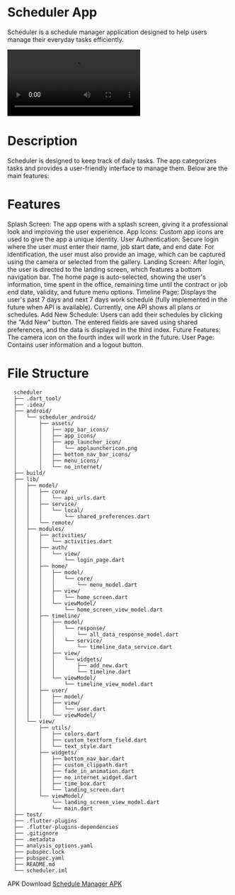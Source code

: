 # Scheduler App
Scheduler is a schedule manager application designed to help users manage their everyday tasks efficiently.

![intro](intro.mp4)

# Description
Scheduler is designed to keep track of daily tasks. The app categorizes tasks and provides a user-friendly interface to manage them. Below are the main features:

# Features 
Splash Screen: The app opens with a splash screen, giving it a professional look and improving the user experience.
App Icons: Custom app icons are used to give the app a unique identity.
User Authentication: Secure login where the user must enter their name, job start date, and end date. For identification, the user must also provide an image, which can be captured using the camera or selected from the gallery.
Landing Screen: After login, the user is directed to the landing screen, which features a bottom navigation bar. The home page is auto-selected, showing the user's information, time spent in the office, remaining time until the contract or job end date, validity, and future menu options.
Timeline Page: Displays the user's past 7 days and next 7 days work schedule (fully implemented in the future when API is available). Currently, one API shows all plans or schedules.
Add New Schedule: Users can add their schedules by clicking the "Add New" button. The entered fields are saved using shared preferences, and the data is displayed in the third index.
Future Features: The camera icon on the fourth index will work in the future.
User Page: Contains user information and a logout button.

# File Structure
      scheduler
      ├── .dart_tool/
      ├── .idea/
      ├── android/
      │   └── scheduler_android/
      │       ├── assets/
      │       │   ├── app_bar_icons/
      │       │   ├── app_icons/
      │       │   ├── app_launcher_icon/
      │       │   │   └── applaunchericon.png
      │       │   ├── bottom_nav_bar_icons/
      │       │   ├── menu_icons/
      │       │   └── no_internet/
      ├── build/
      ├── lib/
      │   ├── model/
      │   │   ├── core/
      │   │   │   └── api_urls.dart
      │   │   ├── service/
      │   │   │   └── local/
      │   │   │       └── shared_preferences.dart
      │   │   └── remote/
      │   ├── modules/
      │   │   ├── activities/
      │   │   │   └── activities.dart
      │   │   ├── auth/
      │   │   │   └── view/
      │   │   │       └── login_page.dart
      │   │   ├── home/
      │   │   │   ├── model/
      │   │   │   │   └── core/
      │   │   │   │       └── menu_model.dart
      │   │   │   ├── view/
      │   │   │   │   └── home_screen.dart
      │   │   │   └── viewModel/
      │   │   │       └── home_screen_view_model.dart
      │   │   ├── timeline/
      │   │   │   ├── model/
      │   │   │   │   └── response/
      │   │   │   │       └── all_data_response_model.dart
      │   │   │   │   └── service/
      │   │   │   │       └── timeline_data_service.dart
      │   │   │   ├── view/
      │   │   │   │   └── widgets/
      │   │   │   │       ├── add_new.dart
      │   │   │   │       └── timeline.dart
      │   │   │   └── viewModel/
      │   │   │       └── timeline_view_model.dart
      │   │   ├── user/
      │   │   │   ├── model/
      │   │   │   ├── view/
      │   │   │   │   └── user.dart
      │   │   │   └── viewModel/
      │   └── view/
      │       ├── utils/
      │       │   ├── colors.dart
      │       │   ├── custom_textform_field.dart
      │       │   └── text_style.dart
      │       ├── widgets/
      │       │   ├── bottom_nav_bar.dart
      │       │   ├── custom_clippath.dart
      │       │   ├── fade_in_animation.dart
      │       │   ├── no_internet_widget.dart
      │       │   ├── time_box.dart
      │       │   └── landing_screen.dart
      │       └── viewModel/
      │           └── landing_screen_view_model.dart
      │           └── main.dart
      ├── test/
      ├── .flutter-plugins
      ├── .flutter-plugins-dependencies
      ├── .gitignore
      ├── .metadata
      ├── analysis_options.yaml
      ├── pubspec.lock
      ├── pubspec.yaml
      ├── README.md
      └── scheduler.iml


APK 
Download [Schedule Manager APK](https://drive.google.com/file/d/10vrvxlYW8mREzUMwIVbBidDgKuXDdeG-/view?usp=sharing)
